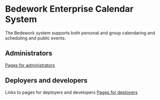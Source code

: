 # Bedework Enterprise Calendar System

The Bedework system supports both personal and group calendaring and scheduling and public events.

## Administrators
[Pages for administrators](administrators/admin-toc)

## Deployers and developers
Links to pages for deployers and developers
[Pages for deployers](deployers/deployer-toc.md)
